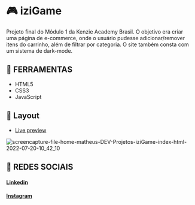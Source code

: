 # 🎮 iziGame
Projeto final do Módulo 1 da Kenzie Academy Brasil. O objetivo era criar uma página de e-commerce, onde o usuário pudesse adicionar/remover itens do carrinho, além de filtrar por categoria. O site também consta com um sistema de dark-mode.

## 🔨 FERRAMENTAS
- HTML5
- CSS3
- JavaScript

## 🎨 Layout

- <a href="https://matheusfelipetp.github.io/iziGame/">Live preview</a>

![screencapture-file-home-matheus-DEV-Projetos-iziGame-index-html-2022-07-20-10_42_10](https://user-images.githubusercontent.com/102761014/179997581-554f6e57-1773-4e3f-8e54-efebba9460d2.png)


## 📱 REDES SOCIAIS
#### [Linkedin](https://www.linkedin.com/in/matheusfelipetp/)

#### [Instagram](https://www.instagram.com/matheusfelipetp/)
